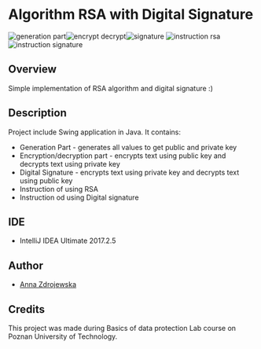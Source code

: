 # Algorithm RSA with Digital Signature
![generation part](https://user-images.githubusercontent.com/15147818/36816648-b8ac22d4-1cde-11e8-9c22-9ea649852794.PNG)![encrypt decrypt](https://user-images.githubusercontent.com/15147818/36816650-b9a1e5d4-1cde-11e8-8f42-d1fef95df5cc.PNG)![signature](https://user-images.githubusercontent.com/15147818/36816651-ba7d20ea-1cde-11e8-9f67-ed9d4225377b.PNG)
![instruction rsa](https://user-images.githubusercontent.com/15147818/36816737-08fc5bfa-1cdf-11e8-9d94-a78f3d34f4f9.PNG)
![instruction signature](https://user-images.githubusercontent.com/15147818/36816738-09bf84f4-1cdf-11e8-9e1f-afda55774191.PNG)

## Overview
Simple implementation of RSA algorithm and digital signature :)

## Description
Project include Swing application in Java. It contains:
- Generation Part - generates all values to get public and private key
- Encryption/decryption part - encrypts text using public key and decrypts text using private key
- Digital Signature - encrypts text using private key and decrypts text using public key
- Instruction of using RSA
- Instruction od using Digital signature

## IDE
- IntelliJ IDEA Ultimate 2017.2.5

## Author
- [Anna Zdrojewska](https://github.com/SideCut13)

## Credits
This project was made during Basics of data protection Lab course on Poznan University of Technology. 
